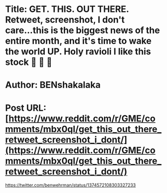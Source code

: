 # Title: GET. THIS. OUT THERE. Retweet, screenshot, I don't care...this is the biggest news of the entire month, and it's time to wake the world UP. Holy ravioli I like this stock 🚀 🚀 🚀
# Author: BENshakalaka
# Post URL: [https://www.reddit.com/r/GME/comments/mbx0ql/get_this_out_there_retweet_screenshot_i_dont/](https://www.reddit.com/r/GME/comments/mbx0ql/get_this_out_there_retweet_screenshot_i_dont/)


https://twitter.com/benwehrman/status/1374572108303327233